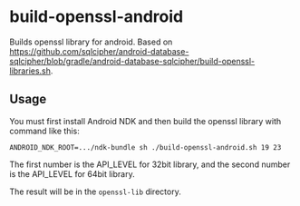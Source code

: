 # build-openssl-android
Builds openssl library for android. Based on https://github.com/sqlcipher/android-database-sqlcipher/blob/gradle/android-database-sqlcipher/build-openssl-libraries.sh.

## Usage
You must first install Android NDK and then build the openssl library with command like this:

```
ANDROID_NDK_ROOT=.../ndk-bundle sh ./build-openssl-android.sh 19 23
```

The first number is the API_LEVEL for 32bit library, and the second number is the API_LEVEL for 64bit library.

The result will be in the `openssl-lib` directory.
